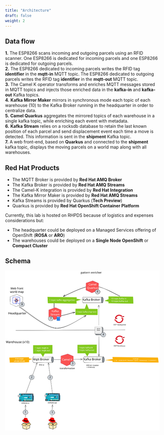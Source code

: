 ```yaml
---
title: "Architecture"
draft: false
weight: 2
---
```


## Data flow

**1.** The ESP8266 scans incoming and outgoing parcels using an RFID scanner. One ESP8266 is dedicated for incoming parcels and one ESP8266 is dedicated for outgoing parcels.  
**2.** The ESP8266 dedicated to incoming parcels writes the RFID tag **identifier** in the **mqtt-in** MQTT topic. The ESP8266 dedicated to outgoing parcels writes the RFID tag **identifier** in the **mqtt-out** MQTT topic.  
**3.** The Camel K operator transforms and enriches MQTT messages stored in MQTT topics and injects those enriched data in the **kafka-in** and **kafka-out** Kafka topics.  
**4.** **Kafka Mirror Maker** mirrors in synchronous mode each topic of each warehouse (10) to the Kafka Broker running in the headquarter in order to centralize data.  
**5.** **Camel Quarkus** aggregates the mirrored topics of each warehouse in a single kafka topic, while enriching each event with metadata.  
**6.** **Kafka Stream** relies on a rocksdb database to retain the last known position of each parcel and send displacement event each time a move is detected. This information is sent in the **shipment** Kafka topic.  
**7.** A web front-end, based on **Quarkus** and connected to the **shipment** kafka topic, displays the moving parcels on a world map along with all warehouses.  

## Red Hat Products

* The MQTT Broker is provided by **Red Hat AMQ Broker**
* The Kafka Broker is provided by **Red Hat AMQ Streams**
* The Camel-K integration is provided by **Red Hat Integration**
* The Kafka Mirror Maker is provided by **Red Hat AMQ Streams**
* Kafka Streams is provided by Quarkus (**Tech Preview**)
* Quarkus is provided by **Red Hat OpenShift Container Platform**

Currently, this lab is hosted on RHPDS because of logistics and expenses considerations but:

* The headquarter could be deployed on a Managed Services offering of OpenShift (**ROSA** or **ARO**)
* The warehouses could be deployed on a **Single Node OpenShift** or **Compact Cluster**

## Schema

![use_case](/images/detailled-schema.svg)
